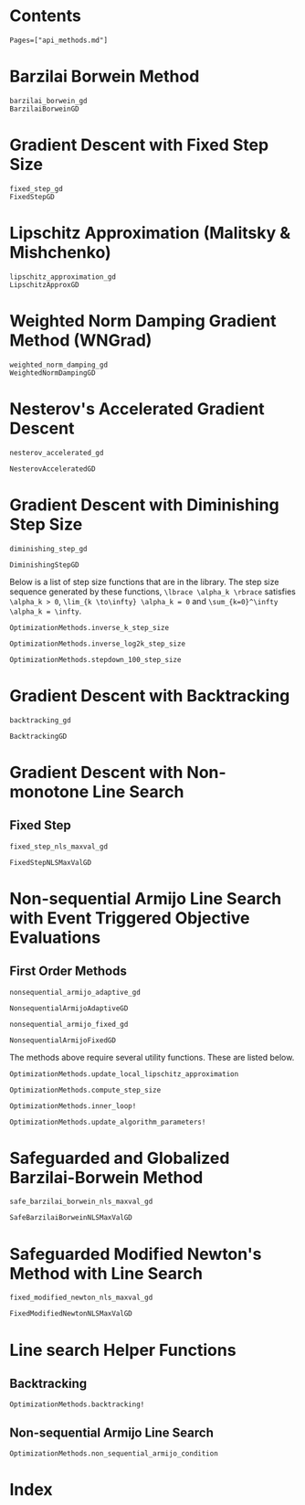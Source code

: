 # Contents

```@contents
Pages=["api_methods.md"]
```

# Barzilai Borwein Method

```@docs
barzilai_borwein_gd
BarzilaiBorweinGD
```

# Gradient Descent with Fixed Step Size

```@docs
fixed_step_gd
FixedStepGD
```

# Lipschitz Approximation (Malitsky & Mishchenko)

```@docs
lipschitz_approximation_gd
LipschitzApproxGD
```

# Weighted Norm Damping Gradient Method (WNGrad)

```@docs
weighted_norm_damping_gd
WeightedNormDampingGD
```

# Nesterov's Accelerated Gradient Descent

```@docs
nesterov_accelerated_gd

NesterovAcceleratedGD
```

# Gradient Descent with Diminishing Step Size
```@docs
diminishing_step_gd

DiminishingStepGD
```

Below is a list of step size functions that are in the library.
The step size sequence generated by these functions, ``\lbrace \alpha_k \rbrace`` 
satisfies ``\alpha_k > 0``, ``\lim_{k \to\infty} \alpha_k = 0`` and 
``\sum_{k=0}^\infty \alpha_k = \infty``.


```@docs
OptimizationMethods.inverse_k_step_size

OptimizationMethods.inverse_log2k_step_size

OptimizationMethods.stepdown_100_step_size
```

# Gradient Descent with Backtracking
```@docs
backtracking_gd

BacktrackingGD
```

# Gradient Descent with Non-monotone Line Search

## Fixed Step
```@docs
fixed_step_nls_maxval_gd

FixedStepNLSMaxValGD
```

# Non-sequential Armijo Line Search with Event Triggered Objective Evaluations

## First Order Methods
```@docs
nonsequential_armijo_adaptive_gd

NonsequentialArmijoAdaptiveGD

nonsequential_armijo_fixed_gd

NonsequentialArmijoFixedGD
```

The methods above require several utility functions. These are listed
below.

```@docs
OptimizationMethods.update_local_lipschitz_approximation

OptimizationMethods.compute_step_size

OptimizationMethods.inner_loop!

OptimizationMethods.update_algorithm_parameters!
```

# Safeguarded and Globalized Barzilai-Borwein Method

```@docs
safe_barzilai_borwein_nls_maxval_gd

SafeBarzilaiBorweinNLSMaxValGD
```

# Safeguarded Modified Newton's Method with Line Search
```@docs
fixed_modified_newton_nls_maxval_gd

FixedModifiedNewtonNLSMaxValGD
```

# Line search Helper Functions

## Backtracking
```@docs
OptimizationMethods.backtracking!
```

## Non-sequential Armijo Line Search
```@docs
OptimizationMethods.non_sequential_armijo_condition
```

# Index 
```@index
```
